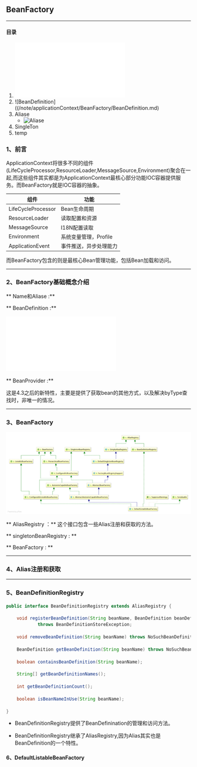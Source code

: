## BeanFactory

---

#### 目录

1. ![BeanFactory简介](/note/applicationContext/BeanFactory/BeanFactroy简介.md)
2. ![BeanDefinition]((/note/applicationContext/BeanFactory/BeanDefinition.md)
3. Aliase
   - ![Aliase](/note/??)
4. SingleTon
5. temp

### 1、前言

ApplicationContext将很多不同的组件(LifeCycleProcessor,ResourceLoader,MessageSource,Environment)聚合在一起,而这些组件其实都是为ApplicationContext最核心部分功能IOC容器提供服务。而BeanFactory就是IOC容器的抽象。

| 组件 | 功能 |
| ---- | ---- |
|LifeCycleProcessor|Bean生命周期|
|ResourceLoader| 读取配置和资源|
|MessageSource| I18N配置读取|
|Environment|系统变量管理，Profile|
|ApplicationEvent|事件推送，异步处理能力|

而BeanFactory包含的则是最核心Bean管理功能，包括Bean加载和访问。

---

### 2、BeanFactory基础概念介绍

** Name和Aliase :**



** BeanDefinition :**

![BeanDefinition详情](/note/applicationContext/BeanFactory/BeanDefinition.md)

** BeanProvider :**

这是4.3之后的新特性，主要是提供了获取bean的其他方式，以及解决byType查找时，非唯一的情况。

---

### 3、BeanFactory

![BeanFactory继承关系图](/image/ApplicationContext/BeanFactory/DefaultListableBeanFactory.png)

** AliasRegistry ：** 这个接口包含一些Alias注册和获取的方法。

** singletonBeanRegistry : **

** BeanFactory : **

---

### 4、Alias注册和获取



---

### 5、BeanDefinitionRegistry

```Java
public interface BeanDefinitionRegistry extends AliasRegistry {

	void registerBeanDefinition(String beanName, BeanDefinition beanDefinition)
			throws BeanDefinitionStoreException;

	void removeBeanDefinition(String beanName) throws NoSuchBeanDefinitionException;

	BeanDefinition getBeanDefinition(String beanName) throws NoSuchBeanDefinitionException;

	boolean containsBeanDefinition(String beanName);

	String[] getBeanDefinitionNames();

	int getBeanDefinitionCount();

	boolean isBeanNameInUse(String beanName);

}

```

- BeanDefinitionRegistry提供了BeanDefinination的管理和访问方法。

- BeanDefinitionRegistry继承了AliasRegistry,因为Alias其实也是BeanDefinition的一个特性。

#### 6、DefaultListableBeanFactory
